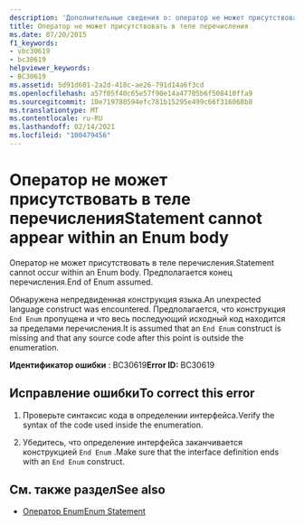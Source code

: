 ```yaml
---
description: 'Дополнительные сведения о: оператор не может присутствовать в теле перечисления'
title: Оператор не может присутствовать в теле перечисления
ms.date: 07/20/2015
f1_keywords:
- vbc30619
- bc30619
helpviewer_keywords:
- BC30619
ms.assetid: 5d91d601-2a2d-418c-ae26-791d14a6f3cd
ms.openlocfilehash: a57f05f40c65e57f90e14a47705b6f508410ffa9
ms.sourcegitcommit: 10e719780594efc781b15295e499c66f316068b8
ms.translationtype: MT
ms.contentlocale: ru-RU
ms.lasthandoff: 02/14/2021
ms.locfileid: "100479456"
---
```

# <a name="statement-cannot-appear-within-an-enum-body"></a><span data-ttu-id="70002-103">Оператор не может присутствовать в теле перечисления</span><span class="sxs-lookup"><span data-stu-id="70002-103">Statement cannot appear within an Enum body</span></span>

<span data-ttu-id="70002-104">Оператор не может присутствовать в теле перечисления.</span><span class="sxs-lookup"><span data-stu-id="70002-104">Statement cannot occur within an Enum body.</span></span> <span data-ttu-id="70002-105">Предполагается конец перечисления.</span><span class="sxs-lookup"><span data-stu-id="70002-105">End of Enum assumed.</span></span>  
  
 <span data-ttu-id="70002-106">Обнаружена непредвиденная конструкция языка.</span><span class="sxs-lookup"><span data-stu-id="70002-106">An unexpected language construct was encountered.</span></span> <span data-ttu-id="70002-107">Предполагается, что конструкция `End Enum` пропущена и что весь последующий исходный код находится за пределами перечисления.</span><span class="sxs-lookup"><span data-stu-id="70002-107">It is assumed that an `End Enum` construct is missing and that any source code after this point is outside the enumeration.</span></span>  
  
 <span data-ttu-id="70002-108">**Идентификатор ошибки** : BC30619</span><span class="sxs-lookup"><span data-stu-id="70002-108">**Error ID:** BC30619</span></span>  
  
## <a name="to-correct-this-error"></a><span data-ttu-id="70002-109">Исправление ошибки</span><span class="sxs-lookup"><span data-stu-id="70002-109">To correct this error</span></span>  
  
1. <span data-ttu-id="70002-110">Проверьте синтаксис кода в определении интерфейса.</span><span class="sxs-lookup"><span data-stu-id="70002-110">Verify the syntax of the code used inside the enumeration.</span></span>  
  
2. <span data-ttu-id="70002-111">Убедитесь, что определение интерфейса заканчивается конструкцией `End Enum` .</span><span class="sxs-lookup"><span data-stu-id="70002-111">Make sure that the interface definition ends with an `End Enum` construct.</span></span>  
  
## <a name="see-also"></a><span data-ttu-id="70002-112">См. также раздел</span><span class="sxs-lookup"><span data-stu-id="70002-112">See also</span></span>

- [<span data-ttu-id="70002-113">Оператор Enum</span><span class="sxs-lookup"><span data-stu-id="70002-113">Enum Statement</span></span>](../language-reference/statements/enum-statement.md)
